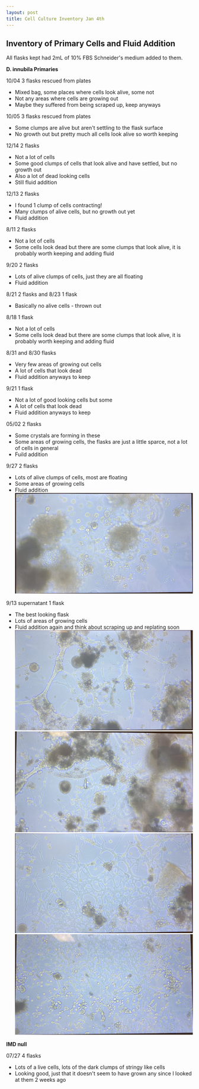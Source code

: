 ```yaml
---
layout: post
title: Cell Culture Inventory Jan 4th
---
```


## Inventory of Primary Cells and Fluid Addition

All flasks kept had 2mL of 10% FBS Schneider's medium added to them. 

**D. innubila Primaries**

10/04 3 flasks rescued from plates 
- Mixed bag, some places where cells look alive, some not 
- Not any areas where cells are growing out
- Maybe they suffered from being scraped up, keep anyways 

10/05 3 flasks rescued from plates 
- Some clumps are alive but aren't settling to the flask surface
- No growth out but pretty much all cells look alive so worth keeping 

12/14 2 flasks 
- Not a lot of cells 
- Some good clumps of cells that look alive and have settled, but no growth out 
- Also a lot of dead looking cells 
- Still fluid addition 

12/13 2 flasks 
- I found 1 clump of cells contracting!
- Many clumps of alive cells, but no growth out yet 
- Fluid addition 

8/11 2 flasks 
- Not a lot of cells 
- Some cells look dead but there are some clumps that look alive, it is probably worth keeping and adding fluid 

9/20 2 flasks
- Lots of alive clumps of cells, just they are all floating 
- Fluid addition 

8/21 2 flasks and 8/23 1 flask
- Basically no alive cells - thrown out 

8/18 1 flask 
- Not a lot of cells 
- Some cells look dead but there are some clumps that look alive, it is probably worth keeping and adding fluid

8/31 and 8/30 flasks 
- Very few areas of growing out cells
- A lot of cells that look dead 
- Fluid addition anyways to keep 

9/21 1 flask 
- Not a lot of good looking cells but some
- A lot of cells that look dead 
- Fluid addition anyways to keep 

05/02 2 flasks 
- Some crystals are forming in these 
- Some areas of growing cells, the flasks are just a little sparce, not a lot of cells in general
- Fuild addition

9/27 2 flasks 
- Lots of alive clumps of cells, most are floating 
- Some areas of growing cells 
- Fluid addition 
![](https://raw.githubusercontent.com/meschedl/Unckless-Lab-Notebook-Maggie/master/images/20220927-innubila-primary-imaged-20230104.jpg)

9/13 supernatant 1 flask 
- The best looking flask 
- Lots of areas of growing cells 
- Fluid addition again and think about scraping up and replating soon 
![](https://raw.githubusercontent.com/meschedl/Unckless-Lab-Notebook-Maggie/master/images/20220913-innubila-primary-20230104-1.jpg)
![](https://raw.githubusercontent.com/meschedl/Unckless-Lab-Notebook-Maggie/master/images/20220913-innubila-primary-20230104-2.jpg)
![](https://raw.githubusercontent.com/meschedl/Unckless-Lab-Notebook-Maggie/master/images/20220913-innubila-primary-20230104-3.jpg)
![](https://raw.githubusercontent.com/meschedl/Unckless-Lab-Notebook-Maggie/master/images/20220913-innubila-primary-20230104-4.jpg)

**IMD null**

07/27 4 flasks 
- Lots of a live cells, lots of the dark clumps of stringy like cells 
- Looking good, just that it doesn't seem to have grown any since I looked at them 2 weeks ago
